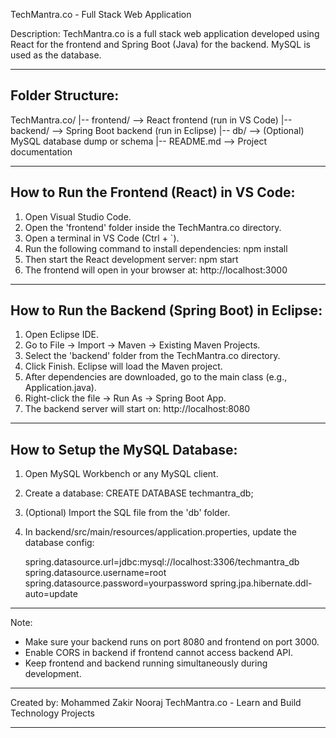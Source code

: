 TechMantra.co - Full Stack Web Application

Description:
TechMantra.co is a full stack web application developed using React for the frontend and Spring Boot (Java) for the backend. MySQL is used as the database.

------------------------------------------------------------
Folder Structure:
------------------------------------------------------------
TechMantra.co/
|-- frontend/        --> React frontend (run in VS Code)
|-- backend/         --> Spring Boot backend (run in Eclipse)
|-- db/              --> (Optional) MySQL database dump or schema
|-- README.md        --> Project documentation

------------------------------------------------------------
How to Run the Frontend (React) in VS Code:
------------------------------------------------------------

1. Open Visual Studio Code.
2. Open the 'frontend' folder inside the TechMantra.co directory.
3. Open a terminal in VS Code (Ctrl + `).
4. Run the following command to install dependencies:
   npm install
5. Then start the React development server:
   npm start
6. The frontend will open in your browser at:
   http://localhost:3000

------------------------------------------------------------
How to Run the Backend (Spring Boot) in Eclipse:
------------------------------------------------------------

1. Open Eclipse IDE.
2. Go to File -> Import -> Maven -> Existing Maven Projects.
3. Select the 'backend' folder from the TechMantra.co directory.
4. Click Finish. Eclipse will load the Maven project.
5. After dependencies are downloaded, go to the main class (e.g., Application.java).
6. Right-click the file -> Run As -> Spring Boot App.
7. The backend server will start on:
   http://localhost:8080

------------------------------------------------------------
How to Setup the MySQL Database:
------------------------------------------------------------

1. Open MySQL Workbench or any MySQL client.
2. Create a database:
   CREATE DATABASE techmantra_db;
3. (Optional) Import the SQL file from the 'db' folder.
4. In backend/src/main/resources/application.properties, update the database config:

   spring.datasource.url=jdbc:mysql://localhost:3306/techmantra_db
   spring.datasource.username=root
   spring.datasource.password=yourpassword
   spring.jpa.hibernate.ddl-auto=update

------------------------------------------------------------
Note:
- Make sure your backend runs on port 8080 and frontend on port 3000.
- Enable CORS in backend if frontend cannot access backend API.
- Keep frontend and backend running simultaneously during development.

------------------------------------------------------------
Created by:
Mohammed Zakir Nooraj
TechMantra.co - Learn and Build Technology Projects

------------------------------------------------------------
